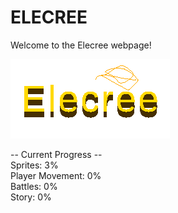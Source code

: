 # ELECREE

Welcome to the Elecree webpage!

![](elecreelogosquig.png)

-- Current Progress --<br>
Sprites: 3%<br>
Player Movement: 0%<br>
Battles: 0%<br>
Story: 0%<br>
